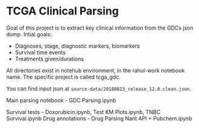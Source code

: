 # TCGA Clinical Parsing
Goal of this project is to extract key clinical information from the GDCs json dump.
Intial goals:
* Diagnoses, stage, diagnostic markers, biomarkers
* Survival time events
* Treatments given/durations

All directories exist in notehub environment, in the rahul-work notebook name. The specific project is called tcga_gdc.

You can find input json at `source-data/20180823_release_12.0.clean.json`.

Main parsing notebook - GDC Parsing.ipynb

Survival tests - Doxorubicin.ipynb, Test KM Plots.ipynb, TNBC Survival.ipynb
Drug annotations - Drug Parsing Nant API + Pubchem.ipynb
